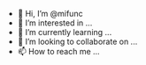 - 👋 Hi, I’m @mifunc
- 👀 I’m interested in ...
- 🌱 I’m currently learning ...
- 💞️ I’m looking to collaborate on ...
- 📫 How to reach me ...

<!---
mifunc/mifunc is a ✨ special ✨ repository because its `README.md` (this file) appears on your GitHub profile.
You can click the Preview link to take a look at your changes.
--->
